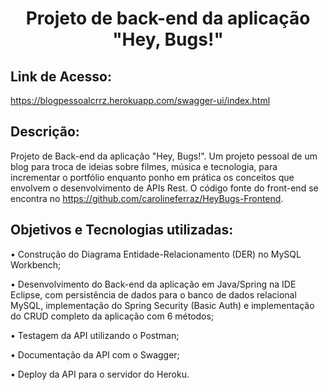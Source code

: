 <h1 align="center"> Projeto de back-end da aplicação "Hey, Bugs!" </h1>



<h2>Link de Acesso: </h2>
<a href="https://blogpessoalcrrz.herokuapp.com/swagger-ui/index.html">https://blogpessoalcrrz.herokuapp.com/swagger-ui/index.html</a>



<h2>Descrição:</h2>
Projeto de Back-end da aplicação "Hey, Bugs!". Um projeto pessoal de um blog para troca de ideias sobre filmes, música e tecnologia, para incrementar o portfólio enquanto ponho em prática os conceitos que envolvem o desenvolvimento de APIs Rest. O código fonte do front-end se encontra no <a href="https://github.com/carolineferraz/HeyBugs-Frontend">https://github.com/carolineferraz/HeyBugs-Frontend</a>.




<h2>Objetivos e Tecnologias utilizadas:</h2>
<p>• Construção do Diagrama Entidade-Relacionamento (DER) no MySQL Workbench;</p>
<p>• Desenvolvimento do Back-end da aplicação em Java/Spring na IDE Eclipse, com persistência de dados para o banco de dados relacional MySQL, implementação do Spring Security (Basic Auth) e implementação do CRUD completo da aplicação com 6 métodos;</p> 
<p>• Testagem da API utilizando o Postman;</p> 
<p>• Documentação da API com o Swagger;</p> 
<p>• Deploy da API para o servidor do Heroku.</p> 

